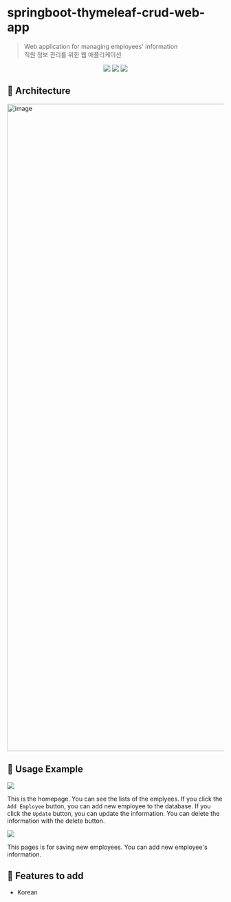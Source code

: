 # springboot-thymeleaf-crud-web-app
> Web application for managing employees' information  
> 직원 정보 관리를 위한 웹 애플리케이션

<p align="center">
  <img src="https://img.shields.io/badge/java-1.8-%236DB33F?style=flat&logo=java">
  <img src="https://img.shields.io/badge/springboot-2.6.3-%6DB33F?style=flat&logo=springboot">
  <img src="https://img.shields.io/badge/bootstrap-5.1.3-%7952B3?style=flat&logo=bootstrap">
</p>


## 🌱 Architecture
<img width="1503" alt="image" src="https://user-images.githubusercontent.com/86591021/154639928-27a083bf-d38d-4cba-a034-1bea621bc50e.png">

## 🌱 Usage Example

<img src="https://user-images.githubusercontent.com/86591021/154641892-3a6cfe4b-4610-4e22-a89f-93d94ab23d15.png">

This is the homepage. You can see the lists of the emplyees. If you click the `Add Employee` button, you can add new employee to the database.
If you click the `Update` button, you can update the information. You can delete the information with the delete button.

<img src="https://user-images.githubusercontent.com/86591021/154662530-678d7e23-3831-4183-b008-a52fa53343af.png">

This pages is for saving new employees. You can add new employee's information.

## 🌱 Features to add
- Korean
